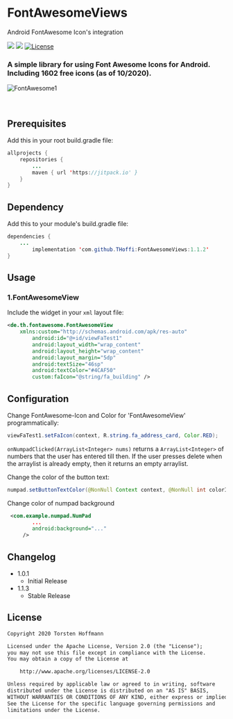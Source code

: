 <!-- https://guides.github.com/features/mastering-markdown/ -->
# FontAwesomeViews
Android FontAwesome Icon's integration


<img src="https://img.shields.io/badge/API-16%2B-brightgreen.svg" style="max-width:100%;"> [![](https://jitpack.io/v/THoffi/FontAwesomeViews.svg)](https://jitpack.io/#THoffi/FontAwesomeViews) [![License](https://img.shields.io/badge/License-Apache%202.0-blue.svg)](https://opensource.org/licenses/Apache-2.0)

### A simple library for using Font Awesome Icons for Android.<br>Including 1602 free icons (as of 10/2020).

<!-- from Issues -->
![FontAwesome1](https://user-images.githubusercontent.com/22442874/97815915-d556c000-1c91-11eb-953c-598c4f38f984.gif)
<!-- <img src="https://user-images.githubusercontent.com/22442874/97678701-8c85e800-1a94-11eb-8ed8-c113d2e2b55a.jpg"> -->
<br>

## Prerequisites
Add this in your root build.gradle file:
```java
allprojects {
    repositories {
     	...
        maven { url 'https://jitpack.io' }
    }
}
```

## Dependency
Add this to your module's build.gradle file:

```java
dependencies {
	...
		implementation 'com.github.THoffi:FontAwesomeViews:1.1.2'
}
```

## Usage
### 1.FontAwesomeView
Include the widget in your `xml` layout file:

```xml
<de.th.fontawesome.FontAwesomeView
	xmlns:custom="http://schemas.android.com/apk/res-auto"
       	android:id="@+id/viewFaTest1"
       	android:layout_width="wrap_content"
     	android:layout_height="wrap_content"
      	android:layout_margin="5dp"
      	android:textSize="46sp"
     	android:textColor="#4CAF50"
      	custom:faIcon="@string/fa_building" />
```

## Configuration

Change FontAwesome-Icon and Color for 'FontAwesomeView' programmatically:

```java
viewFaTest1.setFaIcon(context, R.string.fa_address_card, Color.RED);
```

`onNumpadClicked(ArrayList<Integer> nums)` returns a `ArrayList<Integer>` of numbers that the user has entered till then. If the user presses delete when the arraylist is already empty, then it returns an empty arraylist.


Change the color of the button text:
```java
numpad.setButtonTextColor(@NonNull Context context, @NonNull int colorId);
```

Change color of numpad background
```xml
 <com.example.numpad.NumPad
 		...
        android:background="..."
     />

```

## Changelog

* 1.0.1
	* Initial Release
* 1.1.3
	* Stable Release


## License

```txt
Copyright 2020 Torsten Hoffmann

Licensed under the Apache License, Version 2.0 (the "License");
you may not use this file except in compliance with the License.
You may obtain a copy of the License at

    http://www.apache.org/licenses/LICENSE-2.0

Unless required by applicable law or agreed to in writing, software
distributed under the License is distributed on an "AS IS" BASIS,
WITHOUT WARRANTIES OR CONDITIONS OF ANY KIND, either express or implied.
See the License for the specific language governing permissions and
limitations under the License.
```
